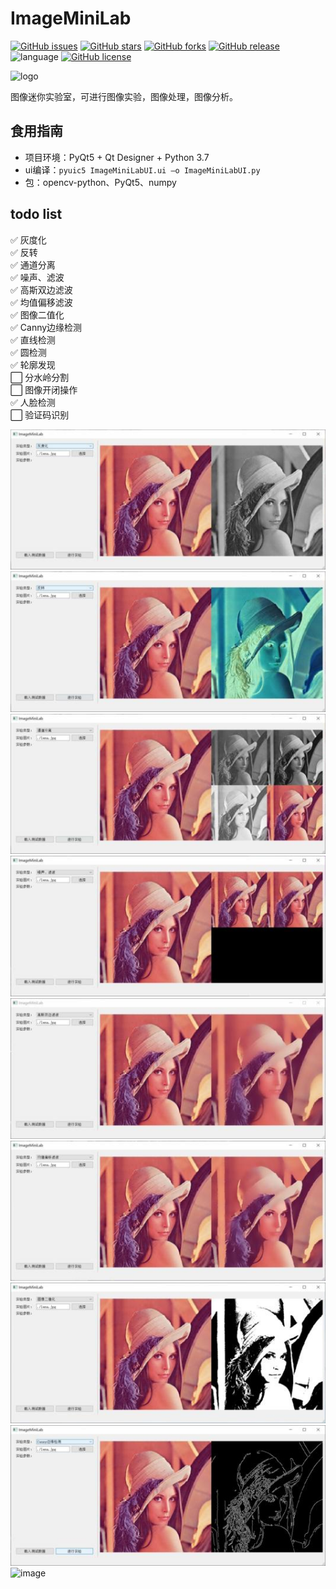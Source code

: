 # ImageMiniLab  

[![GitHub issues](https://img.shields.io/github/issues/itisyang/ImageMiniLab.svg)](https://github.com/itisyang/ImageMiniLab/issues)
[![GitHub stars](https://img.shields.io/github/stars/itisyang/ImageMiniLab.svg)](https://github.com/itisyang/ImageMiniLab/stargazers)
[![GitHub forks](https://img.shields.io/github/forks/itisyang/ImageMiniLab.svg)](https://github.com/itisyang/ImageMiniLab/network)
[![GitHub release](https://img.shields.io/github/release/itisyang/ImageMiniLab.svg)](https://github.com/itisyang/ImageMiniLab/releases)
![language](https://img.shields.io/badge/language-python-DeepPink.svg)
[![GitHub license](https://img.shields.io/github/license/itisyang/ImageMiniLab.svg)](https://github.com/itisyang/ImageMiniLab/blob/master/LICENSE)


![logo](https://raw.githubusercontent.com/itisyang/ImageMiniLab/master/ImageMiniLab.png)  

图像迷你实验室，可进行图像实验，图像处理，图像分析。  



## 食用指南  
- 项目环境：PyQt5 + Qt Designer + Python 3.7  
- ui编译：`pyuic5 ImageMiniLabUI.ui –o ImageMiniLabUI.py`  
- 包：opencv-python、PyQt5、numpy  



## todo list  
:white_check_mark: 灰度化  
:white_check_mark: 反转  
:white_check_mark: 通道分离  
:white_check_mark: 噪声、滤波  
:white_check_mark: 高斯双边滤波  
:white_check_mark: 均值偏移滤波  
:white_check_mark: 图像二值化  
:white_check_mark: Canny边缘检测  
:white_check_mark: 直线检测  
:white_check_mark: 圆检测  
:white_check_mark: 轮廓发现  
:white_large_square: 分水岭分割  
:white_large_square: 图像开闭操作  
:white_check_mark: 人脸检测  
:white_large_square: 验证码识别  



![image](https://raw.githubusercontent.com/itisyang/MyImages/master/ImageMiniLab/灰度化.jpg)
![image](https://raw.githubusercontent.com/itisyang/MyImages/master/ImageMiniLab/反转.jpg)
![image](https://raw.githubusercontent.com/itisyang/MyImages/master/ImageMiniLab/通道分离.jpg)
![image](https://raw.githubusercontent.com/itisyang/MyImages/master/ImageMiniLab/高斯噪声滤波.jpg)
![image](https://raw.githubusercontent.com/itisyang/MyImages/master/ImageMiniLab/高斯双边滤波.jpg)
![image](https://raw.githubusercontent.com/itisyang/MyImages/master/ImageMiniLab/均值偏移滤波.jpg)
![image](https://raw.githubusercontent.com/itisyang/MyImages/master/ImageMiniLab/图像二值化.jpg)
![image](https://raw.githubusercontent.com/itisyang/MyImages/master/ImageMiniLab/Canny边缘检测.jpg)
![image](https://github.com/whuchenshuo/ImageMiniLab/blob/master/screenshot.png)


